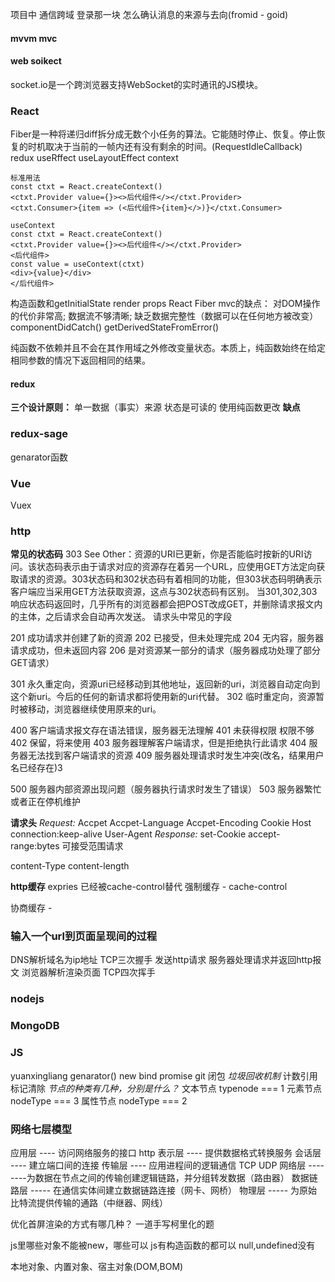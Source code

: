 项目中
通信跨域
登录那一块
怎么确认消息的来源与去向(fromid - goid)


#### mvvm mvc


#### web soikect
socket.io是一个跨浏览器支持WebSocket的实时通讯的JS模块。

### React
Fiber是一种将递归diff拆分成无数个小任务的算法。它能随时停止、恢复。停止恢复的时机取决于当前的一帧内还有没有剩余的时间。(RequestIdleCallback)
redux
useRffect useLayoutEffect
context
```
标准用法
const ctxt = React.createContext()
<ctxt.Provider value={}><>后代组件</></ctxt.Provider>
<ctxt.Consumer>{item => (<后代组件>{item}</>)}</ctxt.Consumer>
```
```
useContext
const ctxt = React.createContext()
<ctxt.Provider value={}><>后代组件</></ctxt.Provider>
<后代组件>
const value = useContext(ctxt)
<div>{value}</div>
</后代组件>
```
构造函数和getInitialState
render props
React Fiber
mvc的缺点：
对DOM操作的代价非常高;
数据流不够清晰;
缺乏数据完整性（数据可以在任何地方被改变）
componentDidCatch()
getDerivedStateFromError()

纯函数不依赖并且不会在其作用域之外修改变量状态。本质上，纯函数始终在给定相同参数的情况下返回相同的结果。

#### redux
**三个设计原则：**
单一数据（事实）来源
状态是可读的
使用纯函数更改
**缺点**


### redux-sage
genarator函数

### Vue
Vuex



### http
**常见的状态码**
303 See Other：资源的URI已更新，你是否能临时按新的URI访问。该状态码表示由于请求对应的资源存在着另一个URL，应使用GET方法定向获取请求的资源。303状态码和302状态码有着相同的功能，但303状态码明确表示客户端应当采用GET方法获取资源，这点与302状态码有区别。
当301,302,303响应状态码返回时，几乎所有的浏览器都会把POST改成GET，并删除请求报文内的主体，之后请求会自动再次发送。
请求头中常见的字段

201 成功请求并创建了新的资源
202 已接受，但未处理完成
204 无内容，服务器请求成功，但未返回内容
206 是对资源某一部分的请求（服务器成功处理了部分GET请求）

301 永久重定向，资源uri已经移动到其他地址，返回新的uri，浏览器自动定向到这个新uri。今后的任何的新请求都将使用新的uri代替。
302 临时重定向，资源暂时被移动，浏览器继续使用原来的uri。

400 客户端请求报文存在语法错误，服务器无法理解
401 未获得权限 权限不够
402 保留，将来使用
403 服务器理解客户端请求，但是拒绝执行此请求
404 服务器无法找到客户端请求的资源
409 服务器处理请求时发生冲突(改名，结果用户名已经存在)3

500 服务器内部资源出现问题（服务器执行请求时发生了错误）
503 服务器繁忙或者正在停机维护

**请求头**
*Request:*
Accpet
Accpet-Language
Accpet-Encoding
Cookie
Host
connection:keep-alive
User-Agent
*Response:*
set-Cookie
accept-range:bytes 可接受范围请求

content-Type
content-length

**http缓存**
expries  已经被cache-control替代
强制缓存 - cache-control

协商缓存 - 

### 输入一个url到页面呈现间的过程
DNS解析域名为ip地址
TCP三次握手
发送http请求
服务器处理请求并返回http报文
浏览器解析渲染页面
TCP四次挥手

### nodejs

### MongoDB


### JS
yuanxingliang
genarator()
new
bind
promise
git
闭包
*垃圾回收机制*
计数引用
标记清除
*节点的种类有几种，分别是什么？*
文本节点  typenode === 1
元素节点  nodeType === 3
属性节点  nodeType === 2


### 网络七层模型

应用层 ---- 访问网络服务的接口 http
表示层  ---- 提供数据格式转换服务
会话层 ---- 建立端口间的连接
传输层 ---- 应用进程间的逻辑通信 TCP UDP
网络层 --------为数据在节点之间的传输创建逻辑链路，并分组转发数据（路由器）
数据链路层 ----- 在通信实体间建立数据链路连接（网卡、网桥）
物理层  ----- 为原始比特流提供传输的通路（中继器、网线）


优化首屏渲染的方式有哪几种？
一道手写柯里化的题

js里哪些对象不能被new，哪些可以
js有构造函数的都可以
null,undefined没有

本地对象、内置对象、宿主对象(DOM,BOM)


